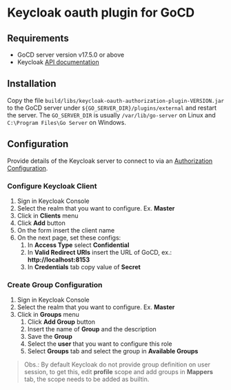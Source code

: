 # Keycloak oauth plugin for GoCD

## Requirements

* GoCD server version v17.5.0 or above
* Keycloak [API documentation](https://www.keycloak.org/docs-api/11.0/rest-api/index.html)

## Installation

Copy the file `build/libs/keycloak-oauth-authorization-plugin-VERSION.jar` to the GoCD server under `${GO_SERVER_DIR}/plugins/external` 
and restart the server. The `GO_SERVER_DIR` is usually `/var/lib/go-server` on Linux and `C:\Program Files\Go Server` 
on Windows.

## Configuration
Provide details of the Keycloak server to connect to via an [Authorization Configuration](AUTHORIZATION_CONFIGURATION.md).

###  Configure Keycloak Client

1. Sign in Keycloak Console
2. Select the realm that you want to configure. Ex. **Master**
3. Click in **Clients** menu 
4. Click **Add** button
5. On the form insert the client name
6. On the next page, set these configs:
    1. In **Access Type** select **Confidential**
    2. In **Valid Redirect URIs** insert the URL of GoCD, ex.: **http://localhost:8153**
    3. In **Credentials** tab copy value of **Secret**

### Create Group Configuration

1. Sign in Keycloak Console
2. Select the realm that you want to configure. Ex. **Master**
3. Click in **Groups** menu
    1. Click **Add Group** button
    2. Insert the name of **Group** and the description
    3. Save the **Group**
    4. Select the **user** that you want to configure this role
    5. Select **Groups** tab and select the group in **Available Groups**

> Obs.: By default Keycloak do not provide group definition on user session, to get this, edit 
>**profile** scope and add groups in **Mappers** tab, the scope needs to be added as builtin.
